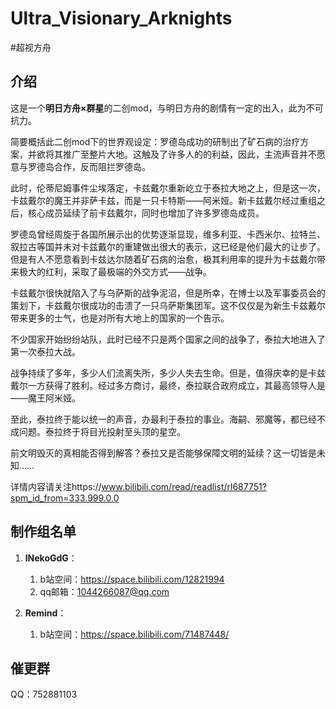 # Ultra_Visionary_Arknights
#超视方舟

## 介绍

这是一个**明日方舟×群星**的二创mod，与明日方舟的剧情有一定的出入，此为不可抗力。

简要概括此二创mod下的世界观设定：罗德岛成功的研制出了矿石病的治疗方案，并欲将其推广至整片大地。这触及了许多人的的利益，因此，主流声音并不愿意与罗德岛合作，反而阻拦罗德岛。

此时，伦蒂尼姆事件尘埃落定，卡兹戴尔重新屹立于泰拉大地之上，但是这一次，卡兹戴尔的魔王并非萨卡兹，而是一只卡特斯——阿米娅。新卡兹戴尔经过重组之后，核心成员延续了前卡兹戴尔，同时也增加了许多罗德岛成员。

罗德岛曾经周旋于各国所展示出的优势逐渐显现，维多利亚、卡西米尔、拉特兰、叙拉古等国并未对卡兹戴尔的重建做出很大的表示，这已经是他们最大的让步了。
但是有人不愿意看到卡兹达尔随着矿石病的治愈，极其利用率的提升为卡兹戴尔带来极大的红利，采取了最极端的外交方式——战争。

卡兹戴尔很快就陷入了与乌萨斯的战争泥沼，但是所幸，在博士以及军事委员会的策划下，卡兹戴尔很成功的击溃了一只乌萨斯集团军。这不仅仅是为新生卡兹戴尔带来更多的士气，也是对所有大地上的国家的一个告示。

不少国家开始纷纷站队，此时已经不只是两个国家之间的战争了，泰拉大地进入了第一次泰拉大战。

战争持续了多年，多少人们流离失所，多少人失去生命。但是，值得庆幸的是卡兹戴尔一方获得了胜利。经过多方商讨，最终，泰拉联合政府成立，其最高领导人是——魔王阿米娅。

至此，泰拉终于能以统一的声音，办最利于泰拉的事业。海嗣、邪魔等，都已经不成问题。泰拉终于将目光投射至头顶的星空。

前文明毁灭的真相能否得到解答？泰拉又是否能够保障文明的延续？这一切皆是未知……

详情内容请关注https://www.bilibili.com/read/readlist/rl687751?spm_id_from=333.999.0.0

## 制作组名单

1. **lNekoGdG**：
    1. b站空间：https://space.bilibili.com/12821994
    2. qq邮箱：1044266087@qq.com

2. **Remind**：
    1. b站空间：https://space.bilibili.com/71487448/


## 催更群

QQ：752881103